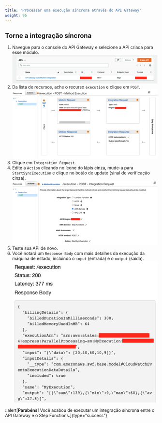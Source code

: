 ```yaml
---
title: 'Processar uma execução síncrona através do API Gateway'
weight: 96
---
```


## Torne a integração síncrona

1. Navegue para o console do API Gateway e selecione a API criada para esse módulo.
   ![API Console](/static/img/module-7/api-console-4.png)
2. Da lista de recursos, ache o recurso `execution` e clique em `POST`.
   ![API Execution](/static/img/module-7/api-execution-new-4.png)
3. Clique em `Integration Request`.
4. Edite a `Action` clicando no ícone do lápis cinza, mude-a para `StartSyncExecution` e clique no botão de update (sinal de verificação cinza).
   ![API Execution Sync](/static/img/module-7/api-integration-setup-sync.png)
5. Teste sua API de novo.
6. Você notará um `Response Body` com mais detalhes da execução da máquina de estado, incluindo o `input` (entrada) e o `output` (saída).
   ![API Test Result Sync](/static/img/module-7/api-test-result-sync-4.png)

::alert[**Parabéns!** Você acabou de executar um integração síncrona entre o API Gateway e o Step Functions.]{type="success"}
